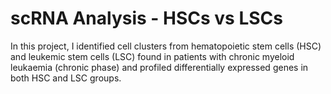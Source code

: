 # scRNA Analysis - HSCs vs LSCs
 In this project, I identified cell clusters from hematopoietic stem cells (HSC) and leukemic stem cells (LSC) found in patients with chronic myeloid leukaemia (chronic phase) and profiled differentially expressed genes in both HSC and LSC groups.
